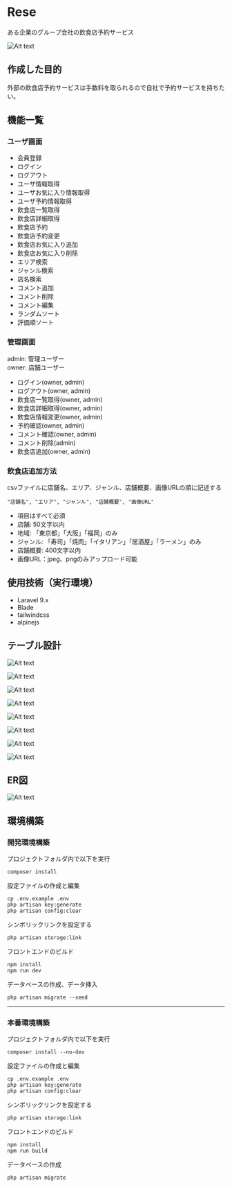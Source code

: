 # Rese
ある企業のグループ会社の飲食店予約サービス

![Alt text](image/home.png)
## 作成した目的
外部の飲食店予約サービスは手数料を取られるので自社で予約サービスを持ちたい。

## 機能一覧
### ユーザ画面
- 会員登録
- ログイン
- ログアウト
- ユーザ情報取得
- ユーザお気に入り情報取得
- ユーザ予約情報取得
- 飲食店一覧取得
- 飲食店詳細取得
- 飲食店予約
- 飲食店予約変更
- 飲食店お気に入り追加
- 飲食店お気に入り削除
- エリア検索
- ジャンル検索
- 店名検索
- コメント追加
- コメント削除
- コメント編集
- ランダムソート
- 評価順ソート

### 管理画面
admin: 管理ユーザー  
owner: 店舗ユーザー
- ログイン(owner, admin)
- ログアウト(owner, admin)
- 飲食店一覧取得(owner, admin)
- 飲食店詳細取得(owner, admin)
- 飲食店情報変更(owner, admin)
- 予約確認(owner, admin)
- コメント確認(owner, admin)
- コメント削除(admin)
- 飲食店追加(owner, admin)

### 飲食店追加方法
csvファイルに店舗名、エリア、ジャンル、店舗概要、画像URLの順に記述する
```
"店舗名", "エリア", "ジャンル", "店舗概要", "画像URL"
```
- 項目はすべて必須
- 店舗: 50文字以内
- 地域: 「東京都」「大阪」「福岡」のみ
- ジャンル: 「寿司」「焼肉」「イタリアン」「居酒屋」「ラーメン」のみ
- 店舗概要: 400文字以内
- 画像URL：jpeg、pngのみアップロード可能

## 使用技術（実行環境）
- Laravel 9.x
- Blade
- tailwindcss
- alpinejs

## テーブル設計
![Alt text](image/admins.png)

![Alt text](image/comments.png)

![Alt text](image/details.png)

![Alt text](image/likes.png)

![Alt text](image/owners.png)

![Alt text](image/reservations.png)

![Alt text](image/restaurants.png)

![Alt text](image/users.png)

## ER図
![Alt text](image/ER_figure.drawio.png)

## 環境構築
### 開発環境構築
プロジェクトフォルダ内で以下を実行
```
composer install
```
設定ファイルの作成と編集
```
cp .env.example .env
php artisan key:generate
php artisan config:clear
```
シンボリックリンクを設定する
```
php artisan storage:link
```
フロントエンドのビルド
```
npm install
npm run dev
```
データベースの作成、データ挿入
```
php artisan migrate --seed
```
***

### 本番環境構築
プロジェクトフォルダ内で以下を実行
```
composer install --no-dev
```
設定ファイルの作成と編集
```
cp .env.example .env
php artisan key:generate
php artisan config:clear
```
シンボリックリンクを設定する
```
php artisan storage:link
```
フロントエンドのビルド
```
npm install
npm run build
```
データベースの作成
```
php artisan migrate
```